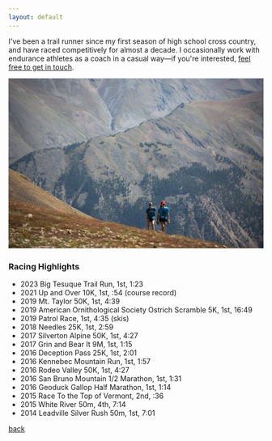 ```yaml
---
layout: default
---
```


I've been a trail runner since my first season of high school cross country, and have raced competitively for almost a decade. I occasionally work with endurance athletes as a coach in a casual way—if you're interested, [feel free to get in touch](mailto:ethanblinck@gmail.com).  

![racing](/images/racing2.jpg)

### Racing Highlights

* 2023 Big Tesuque Trail Run, 1st, 1:23  
* 2021 Up and Over 10K, 1st, :54 (course record)
* 2019 Mt. Taylor 50K, 1st, 4:39  
* 2019 American Ornithological Society Ostrich Scramble 5K, 1st, 16:49   
* 2019 Patrol Race, 1st, 4:35 (skis)  
* 2018 Needles 25K, 1st, 2:59  
* 2017 Silverton Alpine 50K, 1st, 4:27
* 2017 Grin and Bear It 9M, 1st, 1:15
* 2016 Deception Pass 25K, 1st, 2:01
* 2016 Kennebec Mountain Run, 1st, 1:57
* 2016 Rodeo Valley 50K, 1st, 4:27
* 2016 San Bruno Mountain 1/2 Marathon, 1st, 1:31
* 2016 Geoduck Gallop Half Marathon, 1st, 1:14
* 2015 Race To the Top of Vermont, 2nd, :36
* 2015 White River 50m, 4th, 7:14
* 2014 Leadville Silver Rush 50m, 1st, 7:01

[back](./)
